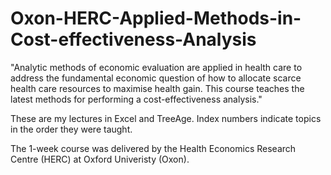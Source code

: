 # Oxon-HERC-Applied-Methods-in-Cost-effectiveness-Analysis

"Analytic methods of economic evaluation are applied in health care to address the fundamental economic question of how to allocate scarce health care resources to maximise health gain. This course teaches the latest methods for performing a cost-effectiveness analysis."

These are my lectures in Excel and TreeAge. Index numbers indicate topics in the order they were taught.

The 1-week course was delivered by the Health Economics Research Centre (HERC) at Oxford Univeristy (Oxon).
